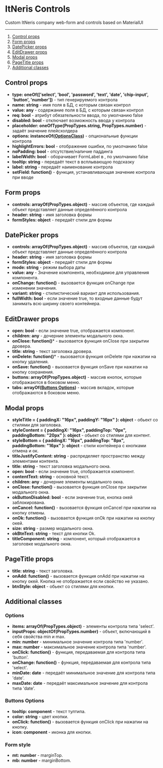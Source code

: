 # ItNeris Controls
Custom ItNeris company web-form and controls based on MaterialUI

-----

1. [Control props](https://github.com/itneris/controls/blob/main/README.md#control-props)
2. [Form props](https://github.com/itneris/controls/blob/main/README.md#form-props)
3. [DatePicker props](https://github.com/itneris/controls/blob/main/README.md#datepicker-props)
4. [EditDrawer props](https://github.com/itneris/controls/blob/main/README.md#editdrawer-props)
5. [Modal props](https://github.com/itneris/controls/blob/main/README.md#modal-props)
6. [PageTitle props](https://github.com/itneris/controls/blob/main/README.md#pagetitle-props)
7. [Additional classes](https://github.com/itneris/controls/blob/main/README.md#form-props)

 ## Control props
 - **type: oneOf(['select', 'bool', 'password', 'text', 'date', 'chip-input', 'button', 'number'])** - тип генерируемого контрола
 - **name: string** - имя поля в БД, с которым связан контрол
 - **value: any** - содержание поля в БД, с которым связан контрол
 - **req: bool** - атрибут обязательности ввода, по умолчанию false
 - **disabled: bool** - отключает возможность ввода у контрола
 - **placeholder: oneOfType(PropTypes.string, PropTypes.number)** - задаёт значение плейсхолдера
 - **options: instanceOf([OptionsClass](https://github.com/itneris/controls/blob/main/README.md#options))** - опциональные функции контрола
 - **highlightErrors: bool** - отображение ошибки, по умолчанию false
 - **noPadding: bool** -  отсутствие/наличие паддинга
 - **labelWidth: bool** - оборачивает FormLabel в <Box width="103px">, по умолчанию false
 - **tooltip: string** - передаёт текст в всплывающую подсказку
 - **label: string** - передаёт наименование контрола
 - **setField: function()** - функция, устанавливающая значение контрола при вводе
 
 ## Form props
 - **controls: arrayOf(PropTypes.object)** - массив объектов, где каждый объект представляет данные определённого контрола
 - **header: string** - имя заголовка формы
 - **formStyles: object** - передаёт стили для формы

 ## DatePicker props
 - **controls: arrayOf(PropTypes.object)** - массив объектов, где каждый объект представляет данные определённого контрола
 - **header: string** - имя заголовка формы
 - **formStyles: object** - передаёт стили для формы
 - **mode: string** - режим выбора даты
 - **value: any** - Значение компонента, необходимое для управления компонента.
 - **onChange: function()** - вызовается функция onChange при изменении значения.
 - **variant: string** - стилистический вариант для использования.
 - **fullWidth: bool** - если значение true, то входные данные будут занимать всю ширину своего контейнера.
 
 ## EditDrawer props
 - **open: bool** -  если значение true, отображается компонент.
 - **children: any** - дочерние элементы модального окна.
 - **onClose: function()*** - вызовается функция onClose при закрытии дровера. 
 - **title: string** - текст заголовка дровера.
 - **onDelete: function()*** - вызовается функция onDelete при нажатии на кнопку удаления.
 - **onSave: function()** - вызовается функция onSave при нажатии на кнопку сохранения.
 - **buttons: arrayOf(PropTypes.object)** - массив кнопок, которые отображаются в боковом меню.
 - **tabs: arrayOf([Buttons Options](https://github.com/itneris/controls/blob/main/README.md#buttons-options))** - массив вкладок, которые отображаются в боковом меню.
 
 ## Modal props
 - **styleTitle = { paddingX: "16px", paddingY: "16px" }: object** - обьект со стилями для заголовка.
 - **styleContent = { paddingX: "16px", paddingTop: "0px", paddingBottom: "20px" }: object** - обьект со стилями для контент.
 - **styleBottom = { paddingX: "16px", paddingTop: "8px", paddingBottom: "16px" }: object** - стили контейнера с кнопками отмена и ок.
 - **titleJustifyContent: string** - распределяет пространство между элементами контента.
 - **title: string** - текст заголовка модального окна.
 - **open: bool** - если значение true, отображается компонент.
 - **contentText: string** - основной текст.
 - **children: any** - дочерние элементы модального окна.
 - **onClose: function()** - вызовается функция onClose при закрытии модального окна.
 - **okButtonDisabled: bool** - если значение true, кнопка окей заблокирована.
 - **onCancel: function()** - вызовается функция onCancel при нажатии на кнопку отмены.
 - **onOk: function()** - вызовается функция onOk при нажатии на кнопку окей.
 - **size: string** - размер модального окна.
 - **okBtnText: string** - текст для кнопки Ok.
 - **titleComponent: string** - компонент, который отображается в заголовке модального окна.

 ## PageTitle props
- **title: string** - текст заголовка.
- **onAdd: function()** - вызовается функция onAdd при нажатии на кнопку окей. Кнопка не отображается если свойство не указано.
- **btnStyle: object** - обьект со стилями для кнопки.  

 ## Additional classes
  ### Options
  - **items: arrayOf(PropTypes.object)** - элементы контрола типа 'select'.
  - **inputProps: objectOf(PropTypes.number)** - объект, включающий в себя свойства min и max.
  - **min: number** - минимальное значение контрола типа 'number'.
  - **max: number** - максимальное значение контрола типа 'number'.
  - **onClick: function()** - функция, передаваемая для контрола типа 'button'.
  - **onChange: function()** - функция, передаваемая для контрола типа 'select'.
  - **minDate: date** - передаёт минимальное значение для контрола типа 'date'.
  - **maxDate: date** - передаёт максимальное значение для контрола типа 'date'.

  ### Buttons Options
  - **tooltip: component** - текст тултипа.
  - **color: string** - цвет кнопки.
  - **onClick: function()** - вызовается функция onClick при нажатии на кнопку.
  - **icon: component** - иконка для кнопки.
 
  ### Form style
  - **mt: number** - marginTop.
  - **mb: number** - marginBottom.
